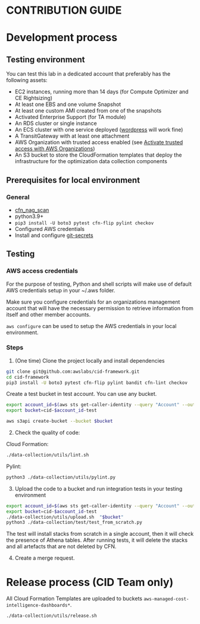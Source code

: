 # CONTRIBUTION GUIDE

# Development process

## Testing environment
You can test this lab in a dedicated account that preferably has the following assets:
* EC2 instances, running more than 14 days (for Compute Optimizer and CE Rightsizing)
* At least one EBS and one volume Snapshot
* At least one custom AMI created from one of the snapshots
* Activated Enterprise Support (for TA module)
* An RDS cluster or single instance
* An ECS cluster with one service deployed ([wordpress](https://aws.amazon.com/blogs/containers/running-wordpress-amazon-ecs-fargate-ecs/) will work fine)
* A TransitGateway with at least one attachment
* AWS Organization with trusted access enabled (see [Activate trusted access with AWS Organizations](https://docs.aws.amazon.com/AWSCloudFormation/latest/UserGuide/stacksets-orgs-activate-trusted-access.html))
* An S3 bucket to store the CloudFormation templates that deploy the infrastructure for the optimization data collection components

## Prerequisites for local environment

### General

* [cfn_nag_scan](https://github.com/stelligent/cfn_nag#installation)
* python3.9+
* `pip3 install -U boto3 pytest cfn-flip pylint checkov`
* Configured AWS credentials
* Install and configure [git-secrets](https://github.com/awslabs/git-secrets#installing-git-secrets)

## Testing

### AWS access credentials

For the purpose of testing, Python and shell scripts will make use of default AWS credentials setup in your ~/.aws folder.

Make sure you configure credentials for an organizations management account that will have the necessary permission to retrieve information from itself and other member accounts.

`aws configure` can be used to setup the AWS credentials in your local environment.

### Steps

1. (One time) Clone the project locally and install dependencies

```bash
git clone git@github.com:awslabs/cid-framework.git
cd cid-framework
pip3 install -U boto3 pytest cfn-flip pylint bandit cfn-lint checkov
```

Create a test bucket in test account. You can use any bucket.

```bash
export account_id=$(aws sts get-caller-identity --query "Account" --output text )
export bucket=cid-$account_id-test

aws s3api create-bucket --bucket $bucket
```

2. Check the quality of code:

Cloud Formation:
```bash
./data-collection/utils/lint.sh
```

Pylint:
```bash
python3 ./data-collection/utils/pylint.py
```


3. Upload the code to a bucket and run integration tests in your testing environment

```bash
export account_id=$(aws sts get-caller-identity --query "Account" --output text )
export bucket=cid-$account_id-test
./data-collection/utils/upload.sh  "$bucket"
python3 ./data-collection/test/test_from_scratch.py
```

The test will install stacks from scratch in a single account, then it will check the presence of Athena tables. After running tests, it will delete the stacks and all artefacts that are not deleted by CFN.

4. Create a merge request.


# Release process (CID Team only)
All Cloud Formation Templates are uploaded to buckets `aws-managed-cost-intelligence-dashboards*`.

```bash
./data-collection/utils/release.sh
```
